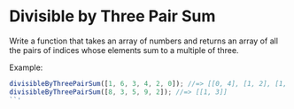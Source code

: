 # Divisible by Three Pair Sum

Write a function that takes an array of numbers and returns an array of all the pairs of indices whose elements sum to a multiple of three.  

Example:

```js
divisibleByThreePairSum([1, 6, 3, 4, 2, 0]); //=> [[0, 4], [1, 2], [1, 5], [2, 5], [3, 4]]
divisibleByThreePairSum([8, 3, 5, 9, 2]); //=> [[1, 3]]
``'